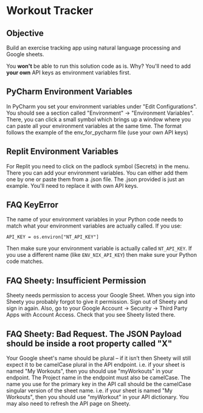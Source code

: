 # Workout Tracker

## Objective

Build an exercise tracking app using natural language processing and Google sheets.

You **won't** be able to run this solution code as is. Why? You'll need to add **your own** API keys as environment variables first.

## PyCharm Environment Variables

In PyCharm you set your environment variables under "Edit Configurations". You should see a section called "Environment" -> "Environment Variables". There, you can click a small symbol which brings up a window where you can paste all your environment variables at the same time. The format follows the example of the env_for_pycharm file (use your own API keys)

## Replit Environment Variables

For Replit you need to click on the padlock symbol (Secrets) in the menu. There you can add your environment variables. You can either add them one by one or paste them from a .json file. The .json provided is just an example. You'll need to replace it with own API keys.

## FAQ KeyError

The name of your environment variables in your Python code needs to match what your environment variables are actually called. If you use:

```
API_KEY = os.environ["NT_API_KEY"]
```

Then make sure your environment variable is actually called `NT_API_KEY`. If you use a different name (like `ENV_NIX_API_KEY`) then make sure your Python code matches.

## FAQ Sheety: Insufficient Permission

Sheety needs permission to access your Google Sheet. When you sign into Sheety you probably forgot to give it permission. Sign out of Sheety and sign in again. Also, go to your Google Account -> Security -> Third Party Apps with Account Access. Check that you see Sheety listed there.

## FAQ Sheety: Bad Request. The JSON Payload should be inside a root property called "X"

Your Google sheet's name should be plural – if it isn’t then Sheety will still expect it to be camelCase plural in the API endpoint. i.e. if your sheet is named "My Workouts", then you should use "myWorkouts" in your endpoint.
The Project name in the endpoint must also be camelCase.
The name you use for the primary key in the API call should be the camelCase singular version of the sheet name. i.e. if your sheet is named "My Workouts", then you should use "myWorkout" in your API dictionary. You may also need to refresh the API page on Sheety.